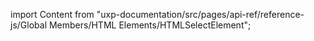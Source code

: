 
import Content from "uxp-documentation/src/pages/api-ref/reference-js/Global Members/HTML Elements/HTMLSelectElement";

<Content query="product=photoshop"/>
